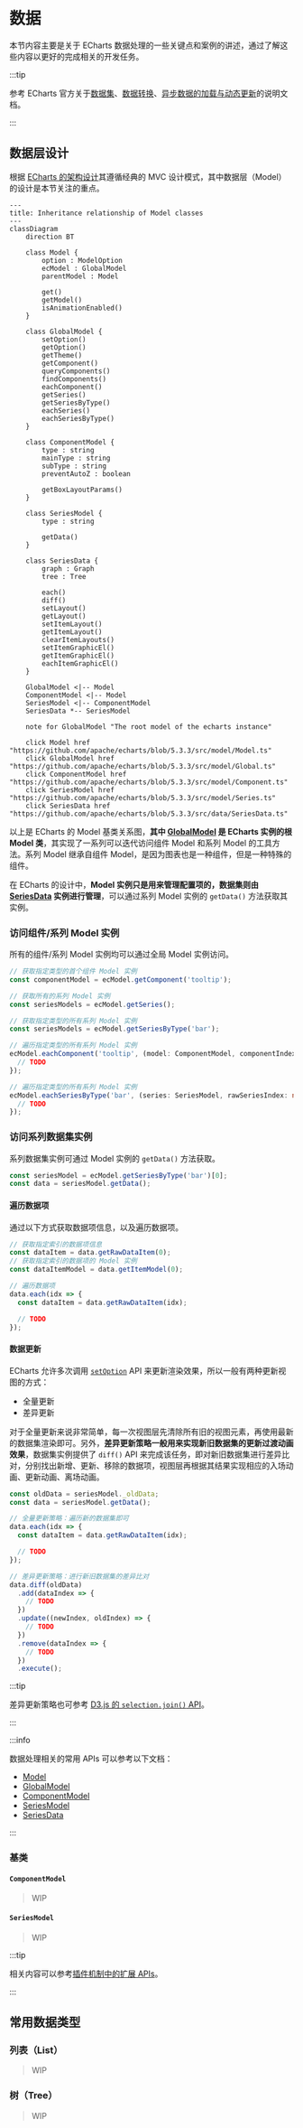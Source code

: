 # 数据

本节内容主要是关于 ECharts 数据处理的一些关键点和案例的讲述，通过了解这些内容以更好的完成相关的开发任务。

:::tip

参考 ECharts 官方关于[数据集](https://echarts.apache.org/handbook/zh/concepts/dataset)、[数据转换](https://echarts.apache.org/handbook/zh/concepts/data-transform)、[异步数据的加载与动态更新](https://echarts.apache.org/handbook/zh/how-to/data/dynamic-data)的说明文档。

:::

## 数据层设计

根据 [ECharts 的架构设计](../2-ARCHITECTURE.md#echarts)其遵循经典的 MVC 设计模式，其中数据层（Model）的设计是本节关注的重点。

```mermaid
---
title: Inheritance relationship of Model classes
---
classDiagram
    direction BT

    class Model {
        option : ModelOption
        ecModel : GlobalModel
        parentModel : Model

        get()
        getModel()
        isAnimationEnabled()
    }

    class GlobalModel {
        setOption()
        getOption()
        getTheme()
        getComponent()
        queryComponents()
        findComponents()
        eachComponent()
        getSeries()
        getSeriesByType()
        eachSeries()
        eachSeriesByType()
    }

    class ComponentModel {
        type : string
        mainType : string
        subType : string
        preventAutoZ : boolean

        getBoxLayoutParams()
    }

    class SeriesModel {
        type : string

        getData()
    }

    class SeriesData {
        graph : Graph
        tree : Tree

        each()
        diff()
        setLayout()
        getLayout()
        setItemLayout()
        getItemLayout()
        clearItemLayouts()
        setItemGraphicEl()
        getItemGraphicEl()
        eachItemGraphicEl()
    }

    GlobalModel <|-- Model
    ComponentModel <|-- Model
    SeriesModel <|-- ComponentModel
    SeriesData *-- SeriesModel

    note for GlobalModel "The root model of the echarts instance"

    click Model href "https://github.com/apache/echarts/blob/5.3.3/src/model/Model.ts"
    click GlobalModel href "https://github.com/apache/echarts/blob/5.3.3/src/model/Global.ts"
    click ComponentModel href "https://github.com/apache/echarts/blob/5.3.3/src/model/Component.ts"
    click SeriesModel href "https://github.com/apache/echarts/blob/5.3.3/src/model/Series.ts"
    click SeriesData href "https://github.com/apache/echarts/blob/5.3.3/src/data/SeriesData.ts"
```

以上是 ECharts 的 Model 基类关系图，**其中 [GlobalModel](https://github.com/apache/echarts/blob/5.3.3/src/model/Global.ts) 是 ECharts 实例的根 Model 类**，其实现了一系列可以迭代访问组件 Model 和系列 Model 的工具方法。系列 Model 继承自组件 Model，是因为图表也是一种组件，但是一种特殊的组件。

在 ECharts 的设计中，**Model 实例只是用来管理配置项的，数据集则由 [SeriesData](https://github.com/apache/echarts/blob/5.3.3/src/data/SeriesData.ts) 实例进行管理**，可以通过系列 Model 实例的 `getData()` 方法获取其实例。

### 访问组件/系列 Model 实例

所有的组件/系列 Model 实例均可以通过全局 Model 实例访问。

```typescript
// 获取指定类型的首个组件 Model 实例
const componentModel = ecModel.getComponent('tooltip');

// 获取所有的系列 Model 实例
const seriesModels = ecModel.getSeries();

// 获取指定类型的所有系列 Model 实例
const seriesModels = ecModel.getSeriesByType('bar');

// 遍历指定类型的所有系列 Model 实例
ecModel.eachComponent('tooltip', (model: ComponentModel, componentIndex: number) => {
  // TODO
});

// 遍历指定类型的所有系列 Model 实例
ecModel.eachSeriesByType('bar', (series: SeriesModel, rawSeriesIndex: number) => {
  // TODO
});
```

### 访问系列数据集实例

系列数据集实例可通过 Model 实例的 `getData()` 方法获取。

```typescript
const seriesModel = ecModel.getSeriesByType('bar')[0];
const data = seriesModel.getData();
```

#### 遍历数据项

通过以下方式获取数据项信息，以及遍历数据项。

```typescript
// 获取指定索引的数据项信息
const dataItem = data.getRawDataItem(0);
// 获取指定索引的数据项的 Model 实例
const dataItemModel = data.getItemModel(0);

// 遍历数据项
data.each(idx => {
  const dataItem = data.getRawDataItem(idx);

  // TODO
});
```

#### 数据更新

ECharts 允许多次调用 [`setOption`](https://echarts.apache.org/zh/api.html#echartsInstance.setOption) API 来更新渲染效果，所以一般有两种更新视图的方式：

- 全量更新
- 差异更新

对于全量更新来说非常简单，每一次视图层先清除所有旧的视图元素，再使用最新的数据集渲染即可。另外，**差异更新策略一般用来实现新旧数据集的更新过渡动画效果**，数据集实例提供了 `diff()` API 来完成该任务，即对新旧数据集进行差异比对，分别找出新增、更新、移除的数据项，视图层再根据其结果实现相应的入场动画、更新动画、离场动画。

```typescript
const oldData = seriesModel._oldData;
const data = seriesModel.getData();

// 全量更新策略：遍历新的数据集即可
data.each(idx => {
  const dataItem = data.getRawDataItem(idx);

  // TODO
});

// 差异更新策略：进行新旧数据集的差异比对
data.diff(oldData)
  .add(dataIndex => {
    // TODO
  })
  .update((newIndex, oldIndex) => {
    // TODO
  })
  .remove(dataIndex => {
    // TODO
  })
  .execute();
```

:::tip

差异更新策略也可参考 [D3.js 的 `selection.join()` API](https://d3js.org/d3-selection/joining#selection_join)。

:::

:::info

数据处理相关的常用 APIs 可以参考以下文档：

- [Model](../../ecahrts-reference/api/Model.md)
- [GlobalModel](../../ecahrts-reference/api/GlobalModel.md)
- [ComponentModel](../../ecahrts-reference/api/ComponentModel.md)
- [SeriesModel](../../ecahrts-reference/api/SeriesModel.md)
- [SeriesData](../../ecahrts-reference/api/SeriesData.md)

:::

### 基类

#### `ComponentModel`

> WIP

#### `SeriesModel`

> WIP

:::tip

相关内容可以参考[插件机制中的扩展 APIs](../4-echarts-plugin.md#扩展-apis)。

:::

## 常用数据类型

### 列表（List）

> WIP

### 树（Tree）

> WIP
